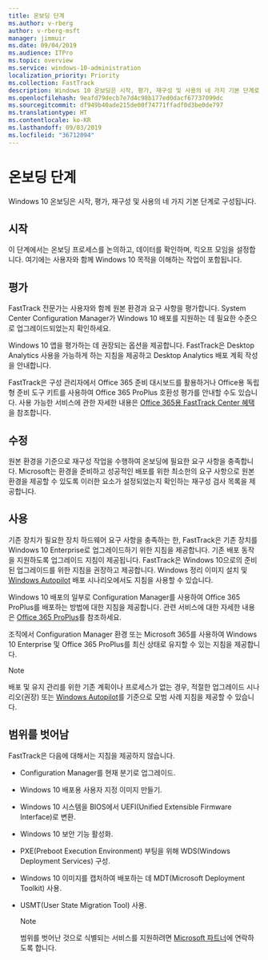 ```yaml
---
title: 온보딩 단계
ms.author: v-rberg
author: v-rberg-msft
manager: jimmuir
ms.date: 09/04/2019
ms.audience: ITPro
ms.topic: overview
ms.service: windows-10-administration
localization_priority: Priority
ms.collection: FastTrack
description: Windows 10 온보딩은 시작, 평가, 재구성 및 사용의 네 가지 기본 단계로 구성됩니다.
ms.openlocfilehash: 9eafd79decb7e7d4c98b177ed0dacf67737099dc
ms.sourcegitcommit: df949b40ade215de00f74771ffadf0d3be0de797
ms.translationtype: HT
ms.contentlocale: ko-KR
ms.lasthandoff: 09/03/2019
ms.locfileid: "36712094"
---
```

# <a name="onboarding-phases"></a>온보딩 단계

Windows 10 온보딩은 시작, 평가, 재구성 및 사용의 네 가지 기본 단계로 구성됩니다.

## <a name="initiate"></a>시작

이 단계에서는 온보딩 프로세스를 논의하고, 데이터를 확인하며, 킥오프 모임을 설정합니다. 여기에는 사용자와 함께 Windows 10 목적을 이해하는 작업이 포함됩니다.

## <a name="assess"></a>평가

FastTrack 전문가는 사용자와 함께 원본 환경과 요구 사항을 평가합니다. System Center Configuration Manager가 Windows 10 배포를 지원하는 데 필요한 수준으로 업그레이드되었는지 확인하세요. 

Windows 10 앱을 평가하는 데 권장되는 옵션을 제공합니다. FastTrack은 Desktop Analytics 사용을 가능하게 하는 지침을 제공하고 Desktop Analytics 배포 계획 작성을 안내합니다.

FastTrack은 구성 관리자에서 Office 365 준비 대시보드를 활용하거나 Office용 독립형 준비 도구 키트를 사용하여 Office 365 ProPlus 호환성 평가를 안내할 수도 있습니다. 사용 가능한 서비스에 관한 자세한 내용은 [Office 365용 FastTrack Center 혜택](O365-fasttrack-benefit-for-office-365.md)을 참조합니다. 

## <a name="remediate"></a>수정

원본 환경을 기준으로 재구성 작업을 수행하여 온보딩에 필요한 요구 사항을 충족합니다. Microsoft는 환경을 준비하고 성공적인 배포를 위한 최소한의 요구 사항으로 원본 환경을 제공할 수 있도록 이러한 요소가 설정되었는지 확인하는 재구성 검사 목록을 제공합니다. 

## <a name="enable"></a>사용

기존 장치가 필요한 장치 하드웨어 요구 사항을 충족하는 한, FastTrack은 기존 장치를 Windows 10 Enterprise로 업그레이드하기 위한 지침을 제공합니다. 기존 배포 동작을 지원하도록 업그레이드 지침이 제공됩니다. FastTrack은 Windows 10으로의 준비된 업그레이드를 위한 지침을 권장하고 제공합니다. Windows 정리 이미지 설치 및 [Windows Autopilot](EMS-onboarding-phases.md#windows-autopilot) 배포 시나리오에서도 지침을 사용할 수 있습니다. 

Windows 10 배포의 일부로 Configuration Manager를 사용하여 Office 365 ProPlus를 배포하는 방법에 대한 지침을 제공합니다. 관련 서비스에 대한 자세한 내용은 [Office 365 ProPlus](O365-onboarding-and-migration.md#office-365-proplus)를 참조하세요.

조직에서 Configuration Manager 환경 또는 Microsoft 365를 사용하여 Windows 10 Enterprise 및 Office 365 ProPlus를 최신 상태로 유지할 수 있는 지침을 제공합니다.

> [!NOTE]
> 배포 및 유지 관리를 위한 기존 계획이나 프로세스가 없는 경우, 적절한 업그레이드 시나리오(권장) 또는 [Windows Autopilot](EMS-onboarding-phases.md#windows-autopilot)를 기준으로 모범 사례 지침을 제공할 수 있습니다.

## <a name="out-of-scope"></a>범위를 벗어남

FastTrack은 다음에 대해서는 지침을 제공하지 않습니다.

- Configuration Manager를 현재 분기로 업그레이드.
- Windows 10 배포용 사용자 지정 이미지 만들기.
- Windows 10 시스템을 BIOS에서 UEFI(Unified Extensible Firmware Interface)로 변환.
- Windows 10 보안 기능 활성화. 
- PXE(Preboot Execution Environment) 부팅을 위해 WDS(Windows Deployment Services) 구성.
- Windows 10 이미지를 캡처하여 배포하는 데 MDT(Microsoft Deployment Toolkit) 사용.
- USMT(User State Migration Tool) 사용.

  > [!NOTE]
  > 범위를 벗어난 것으로 식별되는 서비스를 지원하려면 [Microsoft 파트너](https://go.microsoft.com/fwlink/?linkid=2080150)에 연락하도록 합니다.

 